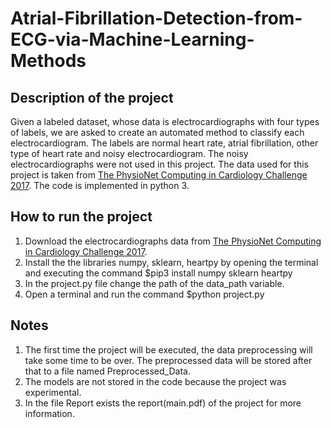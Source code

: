 # Atrial-Fibrillation-Detection-from-ECG-via-Machine-Learning-Methods

## Description of the project
Given a labeled dataset, whose data is electrocardiographs with four types of labels, we are asked to create an automated method to classify each electrocardiogram. The labels are normal heart rate, atrial fibrillation, other type of heart rate and noisy electrocardiogram. The noisy electrocardiographs were not used in this project. The data used for this project is taken from [The PhysioNet Computing in Cardiology Challenge 2017](https://physionet.org/content/challenge-2017/1.0.0/).
The code is implemented in python 3.

## How to run the project
1. Download the electrocardiographs data from [The PhysioNet Computing in Cardiology Challenge 2017](https://physionet.org/content/challenge-2017/1.0.0/).
2. Install the the libraries numpy, sklearn, heartpy by opening the terminal and executing the command $pip3 install numpy sklearn heartpy
3. In the project.py file change the path of the data_path variable.
4. Open a terminal and run the command $python project.py

## Notes
1. The first time the project will be executed, the data preprocessing will take some time to be over. The preprocessed data will be stored after that to a file named Preprocessed_Data.
2. The models are not stored in the code because the project was experimental.
3. In the file Report exists the report(main.pdf) of the project for more information.
